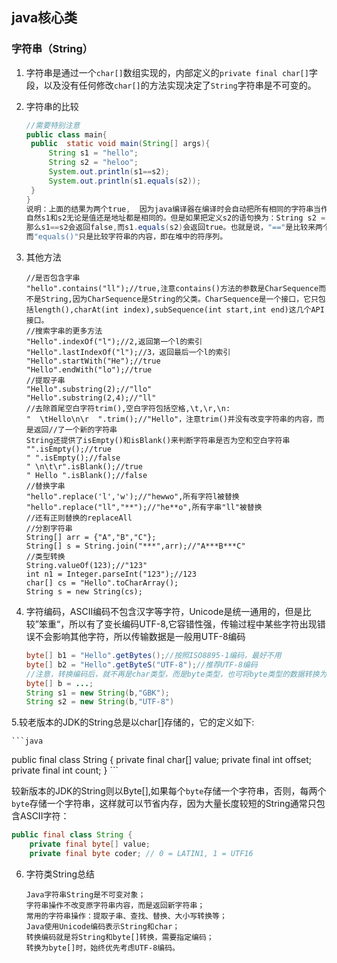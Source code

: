 ## java核心类 ##

### 字符串（String） ###

1. 字符串是通过一个`char[]`数组实现的，内部定义的`private final char[]`字段，以及没有任何修改`char[]`的方法实现决定了`String`字符串是不可变的。

2. 字符串的比较

   ```Java
   //需要特别注意
   public class main{
   	public  static void main(String[] args){
   		String s1 = "hello";
   		String s2 = "heloo";
   		System.out.println(s1==s2);
   		System.out.println(s1.equals(s2));
   	}
   }
   说明：上面的结果为两个true,  因为java编译器在编译时会自动把所有相同的字符串当作一个对象放入常量池，  
   自然s1和s2无论是值还是地址都是相同的。但是如果把定义s2的语句换为：String s2 = "Hello".toLowerCase();  
   那么s1==s2会返回false,而s1.equals(s2)会返回true。也就是说，"=="是比较来两个对象在堆中的引用是否相同，  
   而"equals()"只是比较字符串的内容，即在堆中的符序列。
   ```

3. 其他方法

   ```shell
   //是否包含字串
   "hello".contains("ll");//true,注意contains()方法的参数是CharSequence而不是String,因为CharSequence是String的父类。CharSequence是一个接口，它只包括length(),charAt(int index),subSequence(int start,int end)这几个API接口。
   //搜索字串的更多方法
   "Hello".indexOf("l");//2,返回第一个l的索引
   "Hello".lastIndexOf("l");//3，返回最后一个l的索引
   "Hello".startWith("He");//true
   "Hello".endWith("lo");//true
   //提取子串
   "Hello".substring(2);//"llo"
   "Hello".substring(2,4);//"ll"
   //去除首尾空白字符trim(),空白字符包括空格,\t,\r,\n:
   "  \tHello\n\r  ".trim();//"Hello"，注意trim()并没有改变字符串的内容，而是返回//了一个新的字符串
   String还提供了isEmpty()和isBlank()来判断字符串是否为空和空白字符串
   "".isEmpty();//true
   " ".isEmpty();//false
   " \n\t\r".isBlank();//true
   " Hello ".isBlank();//false
   //替换字串
   "hello".replace('l','w');//"hewwo",所有字符l被替换
   "hello".replace("ll","**");//"he**o",所有字串"ll"被替换
   //还有正则替换的replaceAll
   //分割字符串
   String[] arr = {"A","B","C"};
   String[] s = String.join("***",arr);//"A***B***C"
   //类型转换
   String.valueOf(123);//"123"
   int n1 = Integer.parseInt("123");//123
   char[] cs = "Hello".toCharArray();
   String s = new String(cs);
   ```

4. 字符编码，ASCII编码不包含汉字等字符，Unicode是统一通用的，但是比较”笨重“，所以有了变长编码UTF-8,它容错性强，传输过程中某些字符出现错误不会影响其他字符，所以传输数据是一般用UTF-8编码

   ```java
   byte[] b1 = "Hello".getBytes();//按照ISO8895-1编码，最好不用
   byte[] b2 = "Hello".getByteS("UTF-8");//推荐UTF-8编码
   //注意，转换编码后，就不再是char类型，而是byte类型，也可将byte类型的数据转换为String
   byte[] b = ...;
   String s1 = new String(b,"GBK");
   String s2 = new String(b,"UTF-8")
   ```

5.较老版本的JDK的String总是以char[]存储的，它的定义如下:

    ```java
public final class String {
    private final char[] value;
    private final int offset;
    private final int count;
}
    ```

​	较新版本的JDK的String则以Byte[],如果每个`byte`存储一个字符串，否则，每两个`byte`存储一个字符串，这样就可以节省内存，因为大量长度较短的String通常只包含ASCII字符：

```java
public final class String {
    private final byte[] value;
    private final byte coder; // 0 = LATIN1, 1 = UTF16
```

6. 字符类String总结

   ```shell
   Java字符串String是不可变对象；
   字符串操作不改变原字符串内容，而是返回新字符串；
   常用的字符串操作：提取子串、查找、替换、大小写转换等；
   Java使用Unicode编码表示String和char；
   转换编码就是将String和byte[]转换，需要指定编码；
   转换为byte[]时，始终优先考虑UTF-8编码。
   ```

      
